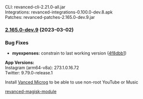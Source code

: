 CLI: revanced-cli-2.21.0-all.jar  
Integrations: revanced-integrations-0.100.0-dev.8.apk  
Patches: revanced-patches-2.165.0-dev.9.jar  

### [2.165.0-dev.9](https://github.com/revanced/revanced-patches/compare/v2.165.0-dev.8...v2.165.0-dev.9) (2023-03-02)
### Bug Fixes
* **myexpenses:** constrain to last working version ([4f8dbb1](https://github.com/revanced/revanced-patches/commit/4f8dbb1ca7df2b4081ec5ba2dbef732aa3515674))

  
**App Versions:**  
Instagram (arm64-v8a): 273.1.0.16.72  
Twitter: 9.79.0-release.1  

Install [Vanced Microg](https://github.com/TeamVanced/VancedMicroG/releases) to be able to use non-root YouTube or Music  

[revanced-magisk-module](https://github.com/j-hc/revanced-magisk-module)  
